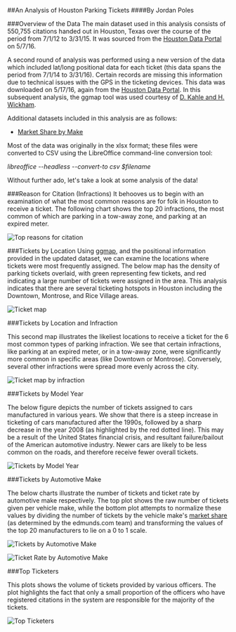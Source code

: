 ##An Analysis of Houston Parking Tickets
####By Jordan Poles

###Overview of the Data
The main dataset used in this analysis consists of 550,755 citations handed out in Houston, Texas over the course of the period from 7/1/12 to 3/31/15. It was sourced from the [Houston Data Portal](http://data.houstontx.gov/dataset/city-of-houston-parking-citations) on 5/7/16. 

A second round of analysis was performed using a new version of the data which included lat/long positional data for each ticket (this data spans the period from 7/1/14 to 3/31/16). Certain records are missing this information due to technical issues with the GPS in the ticketing devices. This data was downloaded on 5/17/16, again from the [Houston Data Portal](http://data.houstontx.gov/dataset/city-of-houston-parking-citations). In this subsequent analysis, the ggmap tool was used courtesy of [D. Kahle and H. Wickham](http://journal.r-project.org/archive/2013-1/kahle-wickham.pdf).

Additional datasets included in this analysis are as follows:

 - [Market Share by Make](http://www.edmunds.com/industry-center/data/market-share-by-make.html)

Most of the data was originally in the xlsx format; these files were converted to CSV using the LibreOffice command-line conversion tool:

*libreoffice --headless --convert-to csv $filename*

Without further ado, let's take a look at some analysis of the data!

###Reason for Citation (Infractions)
It behooves us to begin with an examination of what the most common reasons are for folk in Houston to receive a ticket. The following chart shows the top 20 infractions, the most common of which are parking in a tow-away zone, and parking at an expired meter.

![Top reasons for citation](https://raw.githubusercontent.com/jpoles1/HOUTix/master/top_citations.png)

###Tickets by Location
Using [ggmap](http://journal.r-project.org/archive/2013-1/kahle-wickham.pdf), and the positional information provided in the updated dataset, we can examine the locations where tickets were most frequently assigned. The below map has the density of parking tickets overlaid, with green representing few tickets, and red indicating a large number of tickets were assigned in the area. This analysis indicates that there are several ticketing hotspots in Houston including the Downtown, Montrose, and Rice Village areas.

![Ticket map](https://raw.githubusercontent.com/jpoles1/HOUTix/master/GeoAnalysis/ticket_density.png)

###Tickets by Location and Infraction

This second map illustrates the likeliest locations to receive a ticket for the 6 most common types of parking infraction. We see that certain infractions, like parking at an expired meter, or in a tow-away zone, were significantly more common in specific areas (like Downtown or Montrose). Conversely, several other infractions were spread more evenly across the city.

![Ticket map by infraction](https://raw.githubusercontent.com/jpoles1/HOUTix/master/GeoAnalysis/ticket_density_by_infraction.png)

###Tickets by Model Year

The below figure depicts the number of tickets assigned to cars manufactured in various years. We show that there is a steep increase in ticketing of cars manufactured after the 1990s, followed by a sharp decrease in the year 2008 (as highlighted by the red dotted line). This may be a result of the United States financial crisis, and resultant failure/bailout of the American automotive industry. Newer cars are likely to be less common on the roads, and therefore receive fewer overall tickets.

![Tickets by Model Year](https://raw.githubusercontent.com/jpoles1/HOUTix/master/tickets_by_modelyear.png)

###Tickets by Automotive Make

The below charts illustrate the number of tickets and ticket rate by automotive make respectively. The top plot shows the raw number of tickets given per vehicle make, while the bottom plot attempts to normalize these values by dividing the number of tickets by the vehicle make's [market share](http://www.edmunds.com/industry-center/data/market-share-by-make.html) (as determined by the edmunds.com team) and transforming the values of the top 20 manufacturers to lie on a 0 to 1 scale.

![Tickets by Automotive Make](https://raw.githubusercontent.com/jpoles1/HOUTix/master/make_tickets.png)

![Ticket Rate by Automotive Make](https://raw.githubusercontent.com/jpoles1/HOUTix/master/make_rate.png)


###Top Ticketers

This plots shows the volume of tickets provided by various officers. The plot highlights the fact that only a small proportion of the officers who have registered citations in the system are responsible for the majority of the tickets.

![Top Ticketers](https://raw.githubusercontent.com/jpoles1/HOUTix/master/top_250_ticketers.png)
